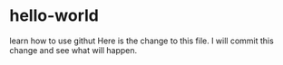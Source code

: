 # hello-world
learn how to use githut
Here is the change to this file. I will commit this change and see what will happen.
